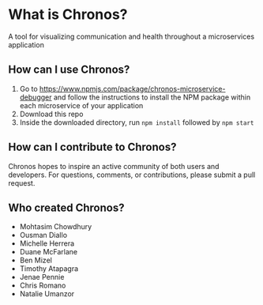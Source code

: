 # What is Chronos?
A tool for visualizing communication and health throughout a microservices application

## How can I use Chronos?
1. Go to https://www.npmjs.com/package/chronos-microservice-debugger and follow the instructions to install the NPM package within each microservice of your application
2. Download this repo
3. Inside the downloaded directory, run `npm install` followed by `npm start`

## How can I contribute to Chronos?
Chronos hopes to inspire an active community of both users and developers. For questions, comments, or contributions, please submit a pull request.

## Who created Chronos?
* Mohtasim Chowdhury
* Ousman Diallo
* Michelle Herrera
* Duane McFarlane
* Ben Mizel
* Timothy Atapagra
* Jenae Pennie
* Chris Romano
* Natalie Umanzor
